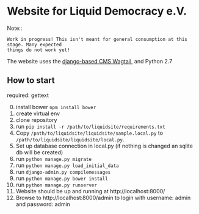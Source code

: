 # Website for Liquid Democracy e.V.

Note::

    Work in progress! This isn't meant for general consumption at this stage. Many expected
    things do not work yet!

The website uses the [django-based CMS Wagtail](https://wagtail.io/), and Python 2.7

## How to start

required: gettext

0. install bower `npm install bower`
1. create virtual env
2. clone repository
3. run `pip install -r /path/to/liquidsite/requirements.txt`
4. Copy `/path/to/liquidsite/liquidsite/sample.local.py` to `/path/to/liquidsite/liquidsite/local.py`.
5. Set up database connection in local.py (if nothing is changed an sqlite db will be created)
6. run `python manage.py migrate`
6. run `python manage.py load_initial_data`
7. run `django-admin.py compilemessages`
8. run `python manage.py bower install`
9. run `python manage.py runserver`
10. Website should be up and running at http://localhost:8000/
11. Browse to  http://localhost:8000/admin to login with username: admin and password: admin

